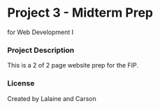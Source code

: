 # Project 3 - Midterm Prep
for Web Development I

### Project Description
This is a 2 of 2 page website prep for the FIP.

### License
Created by Lalaine and Carson
